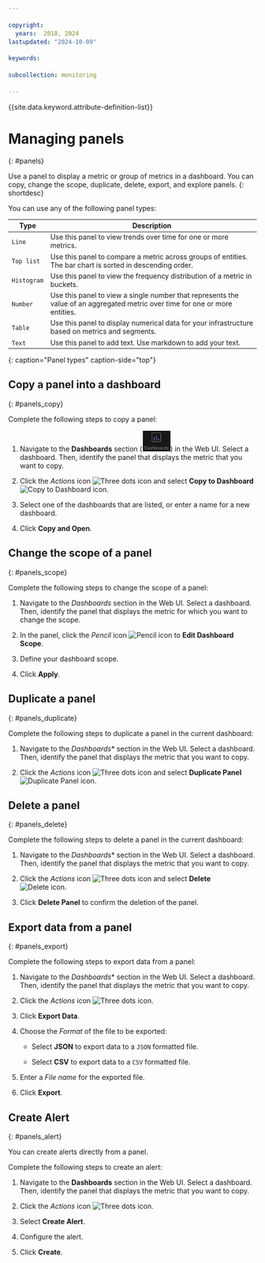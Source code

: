 ```yaml
---

copyright:
  years:  2018, 2024
lastupdated: "2024-10-09"

keywords: 

subcollection: monitoring

---
```


{{site.data.keyword.attribute-definition-list}}


# Managing panels
{: #panels}

Use a panel to display a metric or group of metrics in a dashboard. You can copy, change the scope, duplicate, delete, export, and explore panels.
{: shortdesc}

You can use any of the following panel types:

| Type | Description |
|------|-------------|
| `Line` | Use this panel to view trends over time for one or more metrics.  |
| `Top list` | Use this panel to compare a metric across groups of entities. The bar chart is sorted in descending order.  |
| `Histogram` | Use this panel to view the frequency distribution of a metric in buckets.  |
| `Number` | Use this panel to view a single number that represents the value of an aggregated metric over time for one or more entities.  |
| `Table` | Use this panel to display numerical data for your infrastructure based on metrics and segments.  |
| `Text` | Use this panel to add text. Use markdown to add your text.  |
{: caption="Panel types" caption-side="top"}



## Copy a panel into a dashboard
{: #panels_copy}

Complete the following steps to copy a panel:

1. Navigate to the **Dashboards** section (![dashboard section](images/dashboards.png)) in the Web UI. Select a dashboard. Then, identify the panel that displays the metric that you want to copy.

2. Click the *Actions* icon ![Three dots icon](images/actions.png) and select **Copy to Dashboard** ![Copy to Dashboard icon](images/copy.png).

3. Select one of the dashboards that are listed, or enter a name for a new dashboard.

4. Click **Copy and Open**.



## Change the scope of a panel
{: #panels_scope}

Complete the following steps to change the scope of a panel:

1. Navigate to the *Dashboards* section in the Web UI. Select a dashboard. Then, identify the panel that displays the metric for which you want to change the scope.

2. In the panel, click the *Pencil* icon ![Pencil icon](../images/pencil.png) to **Edit Dashboard Scope**.


3. Define your dashboard scope.

4. Click **Apply**.



## Duplicate a panel
{: #panels_duplicate}

Complete the following steps to duplicate a panel in the current dashboard:

1. Navigate to the *Dashboards** section in the Web UI. Select a dashboard. Then, identify the panel that displays the metric that you want to copy.

2. Click the *Actions* icon ![Three dots icon](images/actions.png) and select **Duplicate Panel** ![Duplicate Panel icon](images/duplicate.png).


## Delete a panel
{: #panels_delete}

Complete the following steps to delete a panel in the current dashboard:

1. Navigate to the *Dashboards** section in the Web UI. Select a dashboard. Then, identify the panel that displays the metric that you want to copy.

2. Click the *Actions* icon ![Three dots icon](images/actions.png) and select **Delete** ![Delete icon](images/delete.png).

3. Click **Delete Panel** to confirm the deletion of the panel.



## Export data from a panel
{: #panels_export}

Complete the following steps to export data from a panel:

1. Navigate to the *Dashboards** section in the Web UI. Select a dashboard. Then, identify the panel that displays the metric that you want to copy.

2. Click the *Actions* icon ![Three dots icon](images/actions.png).

3. Click **Export Data**.

4. Choose the *Format* of the file to be exported:

    * Select **JSON** to export data to a `JSON` formatted file.

    * Select **CSV** to export data to a `CSV` formatted file.

5. Enter a *File name* for the exported file.

6. Click **Export**.




## Create Alert
{: #panels_alert}

You can create alerts directly from a panel.

Complete the following steps to create an alert:

1. Navigate to the **Dashboards** section in the Web UI. Select a dashboard. Then, identify the panel that displays the metric that you want to copy.

2. Click the *Actions* icon ![Three dots icon](images/actions.png).

3. Select **Create Alert**.

4. Configure the alert.

5. Click **Create**.
